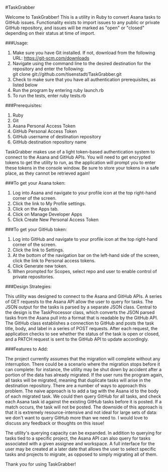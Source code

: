 #TaskGrabber

Welcome to TaskGrabber! This is a utility in Ruby to convert Asana tasks to GitHub issues. Functionality exists to import issues to any public or private GitHub repository, and issues will be marked as "open" or "closed" depending on their status at time of import.

###Usage:

1. Make sure you have Git installed. If not, download from the following URL: https://git-scm.com/downloads
2. Navigate using the command line to the desired destination for the repository and enter the following:  
git clone git://github.com/tisenstadt/TaskGrabber.git 
3. Check to make sure that you have all authentication prerequisites, as listed below
4. Run the program by entering ruby launch.rb
5. To run the tests, enter ruby tests.rb

###Prerequisites:

1. Ruby 
2. Git
3. Asana Personal Access Token
4. GitHub Personal Access Token
5. GitHub username of destination repository
6. GitHub destination repository name

TaskGrabber makes use of a light token-based authentication system to connect to the Asana and GitHub APIs. You will need to get encrypted tokens to get the utility to run, as the application will prompt you to enter these tokens in the console window. Be sure to store your tokens in a safe place, as they cannot be retrieved again!

###To get your Asana token:

1. Log into Asana and navigate to your profile icon at the top right-hand corner of the screen.
2. Click the link to My Profile settings.
3. Click on the Apps tab.
4. Click on Manage Developer Apps
5. Click Create New Personal Access Token

###To get your GitHub token:

1. Log into GitHub and navigate to your profile icon at the top right-hand corner of the screen.
2. Click the link to Settings.
3. At the bottom of the navigation bar on the left-hand side of the screen, click the link to Personal access tokens.
4. Click Generate new token.
5. When prompted for Scopes, select repo and user to enable control of private repositories.

###Design Strategies:

This utility was designed to connect to the Asana and GitHub APIs. A series of GET requests to the Asana API allow the user to query for tasks. The JSON output for the tasks is parsed by a separate JSON class. Central to the design is the TaskProcessor class, which converts the JSON parsed tasks from the Asana pull into a format that is readable by the GitHub API. The GitHub class establishes a connection to GitHub and posts the task title, body, and label in a series of POST requests. After each request, the application checks to see whether the status of the task is open or closed, and a PATCH request is sent to the GitHub API to update accordingly.

###Features to Add:

The project currently assumes that the migration will complete without any interruption. There could be a scenario where the migration stops before it can complete: for instance, the utility may be shut down by accident after a portion of the data has already migrated. If the user runs the program again, all tasks will be migrated, meaning that duplicate tasks will arise in the destination repository. There are a number of ways to approach this problem. The naive approach is to add a tag with the Asana id to the body of each migrated task. We could then query GitHub for all tasks, and check each Asana task id against the existing GitHub tasks before it is posted. If a match occurs, the task will not be posted. The downside of this approach is that it is extremely resource-intensive and not ideal for large sets of data: we don't want to query GitHub more than we need to. I would love to discuss any feedback or thoughts on this issue!

The utility's querying capacity can be expanded. In addition to querying for tasks tied to a specific project, the Asana API can also query for tasks associated with a given assignee and workspace. A full interface for the user may be created at a later date that allows the user to select specific tasks and projects to migrate, as opposed to simply migrating all of them. 

Thank you for using TaskGrabber!  









